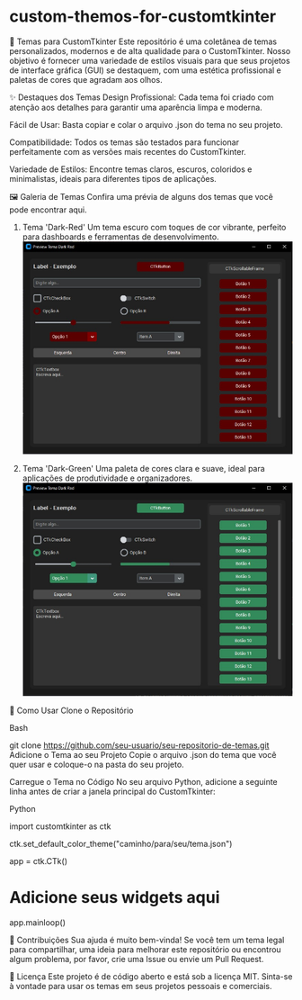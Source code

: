 # custom-themos-for-customtkinter
🎨 Temas para CustomTkinter
Este repositório é uma coletânea de temas personalizados, modernos e de alta qualidade para o CustomTkinter. Nosso objetivo é fornecer uma variedade de estilos visuais para que seus projetos de interface gráfica (GUI) se destaquem, com uma estética profissional e paletas de cores que agradam aos olhos.

✨ Destaques dos Temas
Design Profissional: Cada tema foi criado com atenção aos detalhes para garantir uma aparência limpa e moderna.

Fácil de Usar: Basta copiar e colar o arquivo .json do tema no seu projeto.

Compatibilidade: Todos os temas são testados para funcionar perfeitamente com as versões mais recentes do CustomTkinter.

Variedade de Estilos: Encontre temas claros, escuros, coloridos e minimalistas, ideais para diferentes tipos de aplicações.

🖼️ Galeria de Temas
Confira uma prévia de alguns dos temas que você pode encontrar aqui.

1. Tema 'Dark-Red'
Um tema escuro com toques de cor vibrante, perfeito para dashboards e ferramentas de desenvolvimento.
![Dark-Red](https://github.com/SamuelPereira2008/custom-themos-for-customtkinter/blob/main/Dark-Red.jpeg)

3. Tema 'Dark-Green'
Uma paleta de cores clara e suave, ideal para aplicações de produtividade e organizadores.
![Dark-Green](https://github.com/SamuelPereira2008/custom-themos-for-customtkinter/blob/main/Dark-Green.jpeg)

🚀 Como Usar
Clone o Repositório

Bash

git clone https://github.com/seu-usuario/seu-repositorio-de-temas.git
Adicione o Tema ao seu Projeto
Copie o arquivo .json do tema que você quer usar e coloque-o na pasta do seu projeto.

Carregue o Tema no Código
No seu arquivo Python, adicione a seguinte linha antes de criar a janela principal do CustomTkinter:

Python

import customtkinter as ctk

ctk.set_default_color_theme("caminho/para/seu/tema.json")

app = ctk.CTk()
# Adicione seus widgets aqui
app.mainloop()

🤝 Contribuições
Sua ajuda é muito bem-vinda! Se você tem um tema legal para compartilhar, uma ideia para melhorar este repositório ou encontrou algum problema, por favor, crie uma Issue ou envie um Pull Request.

📜 Licença
Este projeto é de código aberto e está sob a licença MIT. Sinta-se à vontade para usar os temas em seus projetos pessoais e comerciais.
